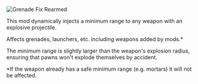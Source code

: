 ![Grenade Fix Rearmed](http://i.imgur.com/dhX0Ncg.png)

This mod dynamically injects a minimum range to any weapon with an explosive projectile.

Affects grenades, launchers, etc. including weapons added by mods.*

The minimum range is slightly larger than the weapon's explosion radius, ensuring that pawns won't explode themselves by accident.

*If the weapon already has a safe minimum range (e.g. mortars) it will not be affected.
